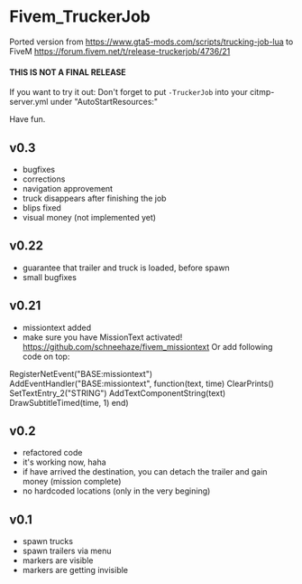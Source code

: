 # Fivem_TruckerJob
Ported version from https://www.gta5-mods.com/scripts/trucking-job-lua to FiveM https://forum.fivem.net/t/release-truckerjob/4736/21

#### THIS IS NOT A FINAL RELEASE 

If you want to try it out: 
Don't forget to put `-TruckerJob` into your citmp-server.yml under "AutoStartResources:"

Have fun.
## v0.3 ##
- bugfixes
- corrections
- navigation approvement
- truck disappears after finishing the job
- blips fixed
- visual money (not implemented yet)

## v0.22 ##
- guarantee that trailer and truck is loaded, before spawn
- small bugfixes

## v0.21 ##
- missiontext added
- make sure you have MissionText activated! https://github.com/schneehaze/fivem_missiontext
Or add following code on top:

RegisterNetEvent("BASE:missiontext")
AddEventHandler("BASE:missiontext", function(text, time)
        ClearPrints()
        SetTextEntry_2("STRING")
        AddTextComponentString(text)
        DrawSubtitleTimed(time, 1)
end)

## v0.2 ##
- refactored code
- it's working now, haha
- if have arrived the destination, you can detach the trailer and gain money (mission complete)
- no hardcoded locations (only in the very begining)

## v0.1 ##
- spawn trucks
- spawn trailers via menu
- markers are visible
- markers are getting invisible
